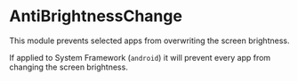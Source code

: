 # AntiBrightnessChange

This module prevents selected apps from overwriting the screen brightness.

If applied to System Framework (`android`) 
it will prevent every app from changing the screen brightness.
